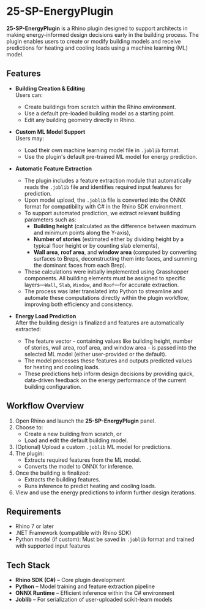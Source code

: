 # 25-SP-EnergyPlugin

**25-SP-EnergyPlugin** is a Rhino plugin designed to support architects in making energy-informed design decisions early in the building process. The plugin enables users to create or modify building models and receive predictions for heating and cooling loads using a machine learning (ML) model.

## Features

- **Building Creation & Editing**  
  Users can:
  - Create buildings from scratch within the Rhino environment.
  - Use a default pre-loaded building model as a starting point.
  - Edit any building geometry directly in Rhino.

- **Custom ML Model Support**  
  Users may:
  - Load their own machine learning model file in `.joblib` format.
  - Use the plugin's default pre-trained ML model for energy prediction.

- **Automatic Feature Extraction**  
  - The plugin includes a feature extraction module that automatically reads the `.joblib` file and identifies required input features for prediction.
  - Upon model upload, the `.joblib` file is converted into the ONNX format for compatibility with C# in the Rhino SDK environment.
  - To support automated prediction, we extract relevant building parameters such as:
    - **Building height** (calculated as the difference between maximum and minimum points along the Y-axis),
    - **Number of stories** (estimated either by dividing height by a typical floor height or by counting slab elements),
    - **Wall area**, **roof area**, and **window area** (computed by converting surfaces to Breps, deconstructing them into faces, and summing the dominant faces from each Brep).
  - These calculations were initially implemented using Grasshopper components. All building elements must be assigned to specific layers—`Wall`, `Slab`, `Window`, and `Roof`—for accurate extraction.
  - The process was later translated into Python to streamline and automate these computations directly within the plugin workflow, improving both efficiency and consistency.

- **Energy Load Prediction**  
  After the building design is finalized and features are automatically extracted:
  - The feature vector - containing values like building height, number of stories, wall area, roof area, and window area - is passed into the selected ML model (either user-provided or the default).
  - The model processes these features and outputs predicted values for heating and cooling loads.
  - These predictions help inform design decisions by providing quick, data-driven feedback on the energy performance of the current building configuration.

## Workflow Overview

1. Open Rhino and launch the **25-SP-EnergyPlugin** panel.
2. Choose to:
   - Create a new building from scratch, or
   - Load and edit the default building model.
3. (Optional) Upload a custom `.joblib` ML model for predictions.
4. The plugin:
   - Extracts required features from the ML model.
   - Converts the model to ONNX for inference.
5. Once the building is finalized:
   - Extracts the building features.
   - Runs inference to predict heating and cooling loads.
6. View and use the energy predictions to inform further design iterations.

## Requirements

- Rhino 7 or later
- .NET Framework (compatible with Rhino SDK)
- Python model (if custom): Must be saved in `.joblib` format and trained with supported input features

## Tech Stack

- **Rhino SDK (C#)** – Core plugin development
- **Python** – Model training and feature extraction pipeline
- **ONNX Runtime** – Efficient inference within the C# environment
- **Joblib** – For serialization of user-uploaded scikit-learn models
